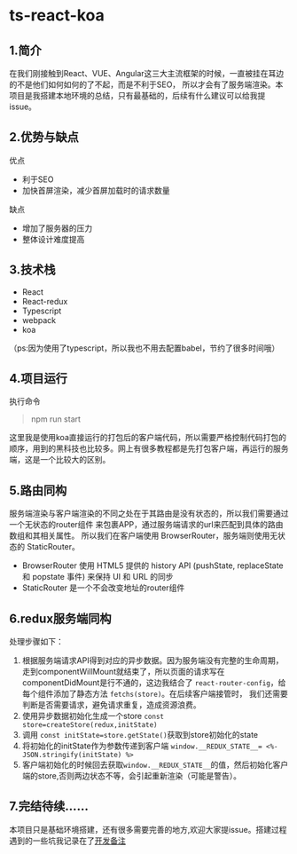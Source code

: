 # ts-react-koa

## 1.简介

  在我们刚接触到React、VUE、Angular这三大主流框架的时候，一直被挂在耳边的不是他们如何如何的了不起，而是不利于SEO， 所以才会有了服务端渲染。本项目是我搭建本地环境的总结，只有最基础的，后续有什么建议可以给我提issue。

## 2.优势与缺点
优点<br />

- 利于SEO
- 加快首屏渲染，减少首屏加载时的请求数量<br/>

缺点<br />

- 增加了服务器的压力
- 整体设计难度提高

## 3.技术栈

- React
- React-redux
- Typescript
- webpack
- koa

（ps:因为使用了typescript，所以我也不用去配置babel，节约了很多时间哦）

## 4.项目运行

执行命令
> npm run start 

这里我是使用koa直接运行的打包后的客户端代码，所以需要严格控制代码打包的顺序，用到的黑科技也比较多。网上有很多教程都是先打包客户端，再运行的服务端，这是一个比较大的区别。

## 5.路由同构

服务端渲染与客户端渲染的不同之处在于其路由是没有状态的，所以我们需要通过一个无状态的router组件 来包裹APP，通过服务端请求的url来匹配到具体的路由数组和其相关属性。 所以我们在客户端使用 BrowserRouter，服务端则使用无状态的 StaticRouter。

- BrowserRouter 使用 HTML5 提供的 history API (pushState, replaceState 和 popstate 事件) 来保持 UI 和 URL 的同步
- StaticRouter 是一个不会改变地址的router组件 

## 6.redux服务端同构

处理步骤如下：

1. 根据服务端请求API得到对应的异步数据。因为服务端没有完整的生命周期，走到componentWillMount就结束了，所以页面的请求写在componentDidMount是行不通的，这边我结合了 `react-router-config`，给每个组件添加了静态方法 `fetchs(store)`。在后续客户端接管时，
我们还需要判断是否需要请求，避免请求重复，造成资源浪费。
1. 使用异步数据初始化生成一个store `const store=createStore(redux,initState)`
1. 调用 `const initState=store.getState()`获取到store初始化的state
1. 将初始化的initState作为参数传递到客户端 `window.__REDUX_STATE__= <%- JSON.stringify(initState) %>`
1. 客户端初始化的时候回去获取`window.__REDUX_STATE__`的值，然后初始化客户端的store,否则两边状态不等，会引起重新渲染（可能是警告）。


## 7.完结待续……

本项目只是基础环境搭建，还有很多需要完善的地方,欢迎大家提issue。搭建过程遇到的一些坑我记录在了<a href="./开发备注.text">开发备注</a>
